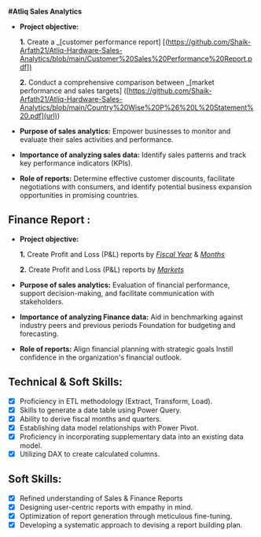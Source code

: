 **#Atliq Sales Analytics**

- **Project objective:** 

    **1.** Create a _[customer performance report] [([https://github.com/Shaik-Arfath21/Atliq-Hardware-Sales-Analytics/blob/main/Customer%20Sales%20Performance%20Report.pdf])](url)

    **2.** Conduct a comprehensive comparison between _[market performance and sales targets]
  ([https://github.com/Shaik-Arfath21/Atliq-Hardware-Sales-Analytics/blob/main/Country%20Wise%20P%26%20L%20Statement%20.pdf](url))

- **Purpose of sales analytics:** Empower businesses to monitor and evaluate their sales activities and performance.

- **Importance of analyzing sales data:** Identify sales patterns and track key performance indicators (KPIs).

- **Role of reports:** Determine effective customer discounts, facilitate negotiations with consumers, and identify potential business expansion opportunities in promising countries.


## Finance Report :

- **Project objective:** 

    **1.** Create Profit and Loss (P&L) reports by _[Fiscal Year](https://github.com/Shaik-Arfath21/Atliq-Hardware-Sales-Analytics/blob/main/Atliq%20Hardware%20Sales%20Yearly%20wise%20Report.pdf
)_ & _[Months](https://github.com/Shaik-Arfath21/Atliq-Hardware-Sales-Analytics/blob/main/Atliq%20Hardware%20Quarterly%20Wise%20P%26L%20Statement%20.pdf
)_

   **2.** Create Profit and Loss (P&L) reports by _[Markets](https://github.com/KirandeepMarala/Excel-Sales_Analysis/blob/main/P%26L%20Statement%20by%20Markets.pdf)_

- **Purpose of sales analytics:** Evaluation of financial performance, support decision-making, and facilitate communication with stakeholders.

- **Importance of analyzing Finance data:** Aid in benchmarking against industry peers and previous periods Foundation for budgeting and forecasting.

- **Role of reports:** Align financial planning with strategic goals Instill confidence in the organization's financial outlook.


## Technical & Soft Skills:
- [x]	Proficiency in ETL methodology (Extract, Transform, Load).
- [x]	Skills to generate a date table using Power Query.
- [x]	Ability to derive fiscal months and quarters.
- [x]	Establishing data model relationships with Power Pivot.
- [x]	Proficiency in incorporating supplementary data into an existing data model.
- [x]	Utilizing DAX to create calculated columns.

## Soft Skills:
- [x]	Refined understanding of Sales & Finance Reports
- [x]	Designing user-centric reports with empathy in mind.
- [x]	Optimization of report generation through meticulous fine-tuning.
- [x]	Developing a systematic approach to devising a report building plan.
